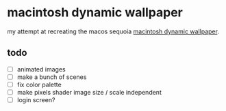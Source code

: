# macintosh dynamic wallpaper

my attempt at recreating the macos sequoia [macintosh dynamic wallpaper](https://basicappleguy.com/haberdashery/macintoshwallpapers).

## todo

- [ ] animated images
- [ ] make a bunch of scenes
- [ ] fix color palette
- [ ] make pixels shader image size / scale independent
- [ ] login screen?
